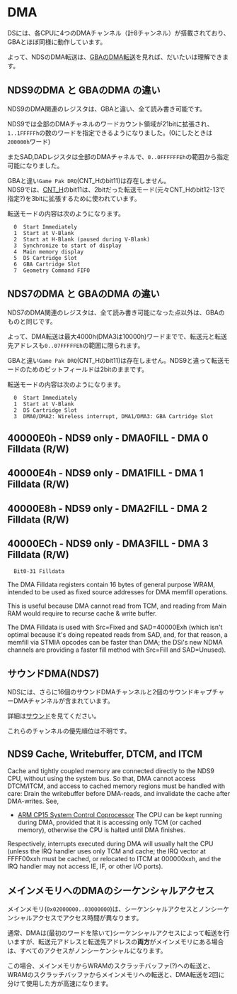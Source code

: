 # DMA

DSには、各CPUに4つのDMAチャンネル（計8チャンネル）が搭載されており、GBAとほぼ同様に動作しています。

よって、NDSのDMA転送は、[GBAのDMA転送](https://github.com/pokemium/gba-docs-ja/blob/main/dma.md)を見れば、だいたいは理解できます。

## NDS9のDMA と GBAのDMA の違い

NDS9のDMA関連のレジスタは、GBAと違い、全て読み書き可能です。

NDS9では全部のDMAチャネルのワードカウント領域が21bitに拡張され、`1..1FFFFFh`の数のワードを指定できるようになりました。(0にしたときは`200000h`ワード)

またSAD,DADレジスタは全部のDMAチャネルで、`0..0FFFFFFEh`の範囲から指定可能になりました。

GBAと違い`Game Pak DRQ`(CNT_Hのbit11)は存在しません。  
NDS9では、[CNT_H](https://github.com/pokemium/gba-docs-ja/blob/main/dma.md#cnt_h---%E5%88%B6%E5%BE%A1%E3%83%AC%E3%82%B8%E3%82%B9%E3%82%BF-rw)のbit11は、2bitだった転送モード(元々CNT_Hのbit12-13で指定?)を3bitに拡張するために使われています。

転送モードの内容は次のようになります。

```
  0  Start Immediately
  1  Start at V-Blank
  2  Start at H-Blank (paused during V-Blank)
  3  Synchronize to start of display
  4  Main memory display
  5  DS Cartridge Slot
  6  GBA Cartridge Slot
  7  Geometry Command FIFO
```

## NDS7のDMA と GBAのDMA の違い

NDS7のDMA関連のレジスタは、全て読み書き可能になった点以外は、GBAのものと同じです。

よって、DMA転送は最大4000h(DMA3は10000h)ワードまでで、転送元と転送先アドレスも`0..07FFFFFEh`の範囲に限られます。

GBAと違い`Game Pak DRQ`(CNT_Hのbit11)は存在しません。NDS9と違って転送モードのためのビットフィールドは2bitのままです。 

転送モードの内容は次のようになります。

```
  0  Start Immediately
  1  Start at V-Blank
  2  DS Cartridge Slot
  3  DMA0/DMA2: Wireless interrupt, DMA1/DMA3: GBA Cartridge Slot
```

## 40000E0h - NDS9 only - DMA0FILL - DMA 0 Filldata (R/W)
## 40000E4h - NDS9 only - DMA1FILL - DMA 1 Filldata (R/W)
## 40000E8h - NDS9 only - DMA2FILL - DMA 2 Filldata (R/W)
## 40000ECh - NDS9 only - DMA3FILL - DMA 3 Filldata (R/W)

```
  Bit0-31 Filldata
```

The DMA Filldata registers contain 16 bytes of general purpose WRAM, intended to be used as fixed source addresses for DMA memfill operations.

This is useful because DMA cannot read from TCM, and reading from Main RAM would require to recurse cache & write buffer.

The DMA Filldata is used with Src=Fixed and SAD=40000Exh (which isn't optimal because it's doing repeated reads from SAD, and, for that reason, a memfill via STMIA opcodes can be faster than DMA; the DSi's new NDMA channels are providing a faster fill method with Src=Fill and SAD=Unused).

## サウンドDMA(NDS7)

NDSには、さらに16個のサウンドDMAチャンネルと2個のサウンドキャプチャーDMAチャンネルが含まれています。

詳細は[サウンド](../sound/README.md)を見てください。

これらのチャンネルの優先順位は不明です。

## NDS9 Cache, Writebuffer, DTCM, and ITCM

Cache and tightly coupled memory are connected directly to the NDS9 CPU, without using the system bus. So that, DMA cannot access DTCM/ITCM, and access to cached memory regions must be handled with care: Drain the writebuffer before DMA-reads, and invalidate the cache after DMA-writes. See,

- [ARM CP15 System Control Coprocessor](#armcp15systemcontrolcoprocessor)
The CPU can be kept running during DMA, provided that it is accessing only TCM
(or cached memory), otherwise the CPU is halted until DMA finishes.

Respectively, interrupts executed during DMA will usually halt the CPU (unless
the IRQ handler uses only TCM and cache; the IRQ vector at FFFF00xxh must be
cached, or relocated to ITCM at 000000xxh, and the IRQ handler may not access
IE, IF, or other I/O ports).

## メインメモリへのDMAのシーケンシャルアクセス

メインメモリ(`0x02000000..03000000`)は、シーケンシャルアクセスとノンシーケンシャルアクセスでアクセス時間が異なります。

通常、DMAは(最初のワードを除いて)シーケンシャルアクセスによって転送を行いますが、転送元アドレスと転送先アドレスの**両方**がメインメモリにある場合は、すべてのアクセスがノンシーケンシャルになります。

この場合、メインメモリからWRAMのスクラッチバッファ(?)への転送と、WRAMのスクラッチバッファからメインメモリへの転送と、DMA転送を2回に分けて使用した方が高速になります。

